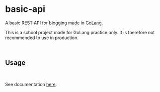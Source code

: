 # basic-api

A basic REST API for blogging made in [GoLang](https://golang.org/).

This is a school project made for GoLang practice only. It is therefore not recommended to use in production.

<br/>

## Usage

<br/>

See documentation [here](docs/docs.md).